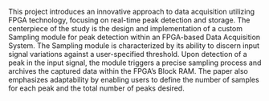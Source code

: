 This project introduces an innovative approach to
data acquisition utilizing FPGA technology, focusing on real-time
peak detection and storage. The centerpiece of the study is the
design and implementation of a custom Sampling module for
peak detection within an FPGA-based Data Acquisition System.
The Sampling module is characterized by its ability to discern
input signal variations against a user-specified threshold. Upon
detection of a peak in the input signal, the module triggers a
precise sampling process and archives the captured data within
the FPGA’s Block RAM. The paper also emphasizes adaptability
by enabling users to define the number of samples for each peak
and the total number of peaks desired.
